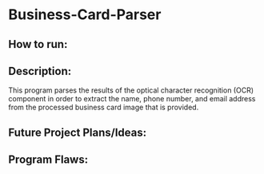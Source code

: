 # Business-Card-Parser
 ## How to run:


## Description:
This program parses the results of the optical character recognition (OCR) component in order to extract the name, phone number, and email address from the processed business card image that is provided. 


## Future Project Plans/Ideas:
 
 
 
## Program Flaws:





